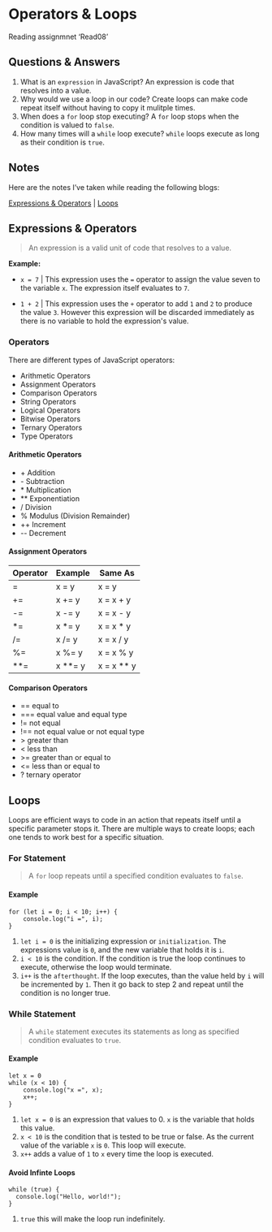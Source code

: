 # Operators & Loops

Reading assignmnet ‘Read08’

## Questions & Answers

1. What is an `expression` in JavaScript? An expression is code that resolves into a value.
2. Why would we use a loop in our code? Create loops can make code repeat itself without having to copy it mulitple times.
3. When does a `for` loop stop executing? A `for` loop stops when the condition is valued to `false`.
4. How many times will a `while` loop execute? `while` loops execute as long as their condition is `true`.

## Notes

Here are the notes I’ve taken while reading the following blogs:

[Expressions & Operators](https://developer.mozilla.org/en-US/docs/Web/JavaScript/Guide/Expressions_and_Operators) \| [Loops](https://developer.mozilla.org/en-US/docs/Web/JavaScript/Guide/Loops_and_iteration#while_statement)

## Expressions & Operators

> An expression is a valid unit of code that resolves to a value.

**Example:**

- `x = 7` \| This expression uses the `=` operator to assign the value seven to the variable `x`. The expression itself evaluates to `7`.

- `1 + 2` \| This expression uses the `+` operator to add `1` and `2` to produce the value `3`. However this expression will be discarded immediately as there is no variable to hold the expression's value.

### Operators

There are different types of JavaScript operators:

- Arithmetic Operators
- Assignment Operators
- Comparison Operators
- String Operators
- Logical Operators
- Bitwise Operators
- Ternary Operators
- Type Operators

#### Arithmetic Operators

- \+ Addition
- \- Subtraction
- \* Multiplication
- ** Exponentiation
- \/ Division
- %  Modulus (Division Remainder)
- ++ Increment
- -- Decrement

#### Assignment Operators

| Operator | Example | Same As    |
|----------|---------|------------|
| =        | x = y   | x = y      |
| +=       | x += y  | x = x + y  |
| -=       | x -= y  | x = x - y  |
| *=       | x *= y  | x = x * y  |
| /=       | x /= y  | x = x / y  |
| %=       | x %= y  | x = x % y  |
| **=      | x **= y | x = x ** y |

#### Comparison Operators

- == equal to
- === equal value and equal type
- != not equal
- !== not equal value or not equal type
- \> greater than
- < less than
- \>= greater than or equal to
- <= less than or equal to
- ? ternary operator

## Loops

Loops are efficient ways to code in an action that repeats itself until a specific parameter stops it. There are multiple ways to create loops; each one tends to work best for a specific situation.

### For Statement

> A `for` loop repeats until a specified condition evaluates to `false`.
#### Example

``` JS
for (let i = 0; i < 10; i++) {
    console.log("i =", i);
}
```

1. `let i = 0` is the initializing expression or `initialization`. The expressions value is `0`, and the new variable that holds it is `i`.
2. `i < 10` is the condition. If the condition is true the loop continues to execute, otherwise the loop would terminate.
3. `i++` is the `afterthought`. If the loop executes, than the value held by `i` will be incremented by `1`. Then it go back to step 2 and repeat until the condition is no longer true.

### While Statement

> A `while` statement executes its statements as long as specified condition evaluates to `true`.

#### Example

``` JS
let x = 0
while (x < 10) {
    console.log("x =", x);
    x++;
}
```

1. `let x = 0` is an expression that values to 0. `x` is the variable that holds this value.
2. `x < 10` is the condition that is tested to be true or false. As the current value of the variable `x` is `0`. This loop will execute.
3. `x++` adds a value of `1` to `x` every time the loop is executed.

#### Avoid Infinte Loops

``` JS
while (true) {
  console.log("Hello, world!");
}
```

1. `true` this will make the loop run indefinitely.